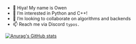 - 👋 Hiya! My name is Owen
- 👀 I’m interested in Python and C++!
- 💞️ I’m looking to collaborate on algorithms and backends
- 📫 Reach me via Discord `typos.`

[![Anurag's GitHub stats](https://github-readme-stats.vercel.app/api?username=JOwen-ster&theme=radical)](https://github.com/anuraghazra/github-readme-stats)
